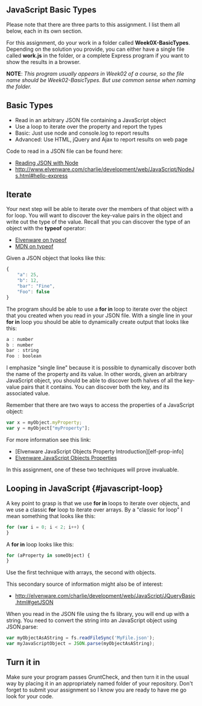 
## JavaScript Basic Types

Please note that there are three parts to this assignment. I list them
all below, each in its own section.

For this assignment, do your work in a folder called **Week0X-BasicTypes**. Depending on the solution you provide, you can either have a single file called **work.js** in the folder, or a complete Express program if you want to show the results in a browser.

**NOTE**: _This program usually appears in Week02 of a course, so the file name should be Week02-BasicTypes. But use common sense when naming the folder._

## Basic Types

- Read in an arbitrary JSON file containing a JavaScript object
- Use a loop to iterate over the property and report the types
- Basic: Just use node and console.log to report results
- Advanced: Use HTML, jQuery and Ajax to report results  on web page

Code to read in a JSON file can be found here:

- [Reading JSON with Node][elf-read-json-node]
- <http://www.elvenware.com/charlie/development/web/JavaScript/NodeJs.html#hello-express>

[elf-read-json-node]: http://elvenware.com/charlie/development/web/JavaScript/JsonBasics.html#reading-json-with-node

## Iterate

Your next step will be able to iterate over the members of that object with a for loop. You will want to discover the key-value pairs in the object and write out the type of the value. Recall that you can discover the type of an object with the **typeof** operator:

- [Elvenware on typeof][elf-type-of-operator]
- [MDN on typeof][type-of-operator]

Given a JSON object that looks like this:

```javascript
{
    "a": 25,
    "b": 12,
    "bar": "Fine",
    "Foo": false
}
```

The program should be able to use a **for in** loop to iterate over the object that you created when you read in your JSON file. With a single line in your **for in** loop you should be able to dynamically create output that looks like this:

```javascript
a : number
b : number
bar : string
Foo : boolean
```

I emphasize "single line" because it is possible to dynamically discover both the name of the property and its value. In other words, given an arbitrary JavaScript object, you should be able to discover both halves of all the key-value pairs that it contains. You can discover both the key, and its associated value.

Remember that there are two ways to access the properties of a JavaScript object:

```javascript
var x = myObject.myProperty;
var y = myObject["myProperty"];
```
For more information see this link:

- [Elvenware JavaScript Objects Property Introduction][elf-prop-info]
- [Elvenware JavaScript Objects Properties][elf-properties]

[elf-prop-intro]: http://www.elvenware.com/charlie/development/web/JavaScript/JavaScriptObjects.html#propIntro
[elf-properties]: http://www.elvenware.com/charlie/development/web/JavaScript/JavaScriptObjects.html#properties
[elf-type-of-operator]: http://www.elvenware.com/charlie/development/web/JavaScript/JavaScriptBasics.html#javaScriptSimpleTypes
[type-of-operator]: https://developer.mozilla.org/en-US/docs/Web/JavaScript/Reference/Operators/typeof

In this assignment, one of these two techniques will prove invaluable.

## Looping in JavaScript {#javascript-loop}

A key point to grasp is that we use **for in** loops to iterate over objects, and we use a classic **for** loop to iterate over arrays. By a "classic for loop" I mean something that looks like this:

```javascript
for (var i = 0; i < 2; i++) {
}
```

A **for in** loop looks like this:

```javascript
for (aProperty in someObject) {
}
```
Use the first technique with arrays, the second with objects.

This secondary source of information might also be of interest:

- <http://elvenware.com/charlie/development/web/JavaScript/JQueryBasic.html#getJSON>

When you read in the JSON file using the fs library, you will end
up with a string. You need to convert the string into an JavaScript object
using JSON.parse:

```javascript
var myObjectAsAString = fs.readFileSync('MyFile.json');
var myJavaScriptObject = JSON.parse(myObjectAsAString);
```

## Turn it in

Make sure your program passes GruntCheck, and then turn it in the usual way by placing it in an appropriately named folder of your repository. Don't forget to submit your assignment so I know you are ready to have me go look for your code.

